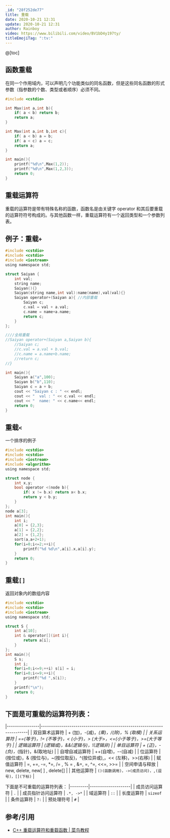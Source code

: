 ```yaml
---
_id: "28f252de77"
title: 重载
date: 2020-10-21 12:31
update: 2020-10-21 12:31
author: Rainboy
video: https://www.bilibili.com/video/BV1bD4y197ty/
titleEmojiTag: ":tv:"
---
```


@[toc]

## 函数重载

在同一个作用域内，可以声明几个功能类似的同名函数，但是这些同名函数的形式参数（指参数的个数、类型或者顺序）必须不同。

```c
#include <cstdio>

int Max(int a,int b){
    if( a < b) return b;
    return a;
}

int Max(int a,int b,int c){
    if( a < b) a = b;
    if( a < c) a = c;
    return a;
}

int main(){
    printf("%d\n",Max(1,2));
    printf("%d\n",Max(1,2,3));
    return 0;
}
```

## 重载运算符

重载的运算符是带有特殊名称的函数，函数名是由关键字 operator 和其后要重载的运算符符号构成的。与其他函数一样，重载运算符有一个返回类型和一个参数列表。

## 例子：重载`+`

```c
#include <cstdio>
#include <cstdio>
#include <iostream>
using namespace std; 

struct Saiyan {
    int val;
    string name;
    Saiyan(){}
    Saiyan(string name,int val):name(name),val(val){}
    Saiyan operator+(Saiyan a){ //内部重载
        Saiyan c;
        c.val = val + a.val;
        c.name = name+a.name;
        return c;
    }
};

////全局重载
//Saiyan operator+(Saiyan a,Saiyan b){
    //Saiyan c;
    //c.val = a.val + b.val;
    //c.name = a.name+b.name;
    //return c;
//}

int main(){
    Saiyan a("a",100);
    Saiyan b("b",110);
    Saiyan c = a + b;
    cout << "Saiyan c : " << endl;
    cout << "  val : " << c.val << endl;
    cout << "  name: " << c.name<< endl;
    return 0;
}
```

## 重载`<`

一个排序的例子

```c
#include <cstdio>
#include <cstdio>
#include <iostream>
#include <algorithm>
using namespace std; 

struct node {
    int x,y;
    bool operator <(node b){
        if( x != b.x) return x< b.x;
        return y < b.y;
    }
};
node a[3];
int main(){
    int i;
    a[0] = {2,3};
    a[1] = {2,2};
    a[2] = {1,2};
    sort(a,a+2+1);
    for(i=0;i<=2;++i){
        printf("%d %d\n",a[i].x,a[i].y);
    }
    return 0;
}
```

## 重载`[]`

返回对象内的数组内容

```c
#include <cstdio>
#include <cstdio>
#include <iostream>
using namespace std; 

struct S {
    int a[10];
    int & operator[](int i){
        return a[i];
    }
};
int main(){
    S s;
    int i;
    for(i=0;i<=9;++i) s[i] = i;
    for(i=0;i<=9;++i){
        printf("%d ",s[i]);
    }
    printf("\n");
    return 0;
}
```

## 下面是可重载的运算符列表：

|----------------|-----------------------------------------------------------------------|
| 双目算术运算符 | + (加)，-(减)，*(乘)，/(除)，% (取模)                                 |
| 关系运算符     | ==(等于)，!= (不等于)，< (小于)，> (大于>，<=(小于等于)，>=(大于等于) |
| 逻辑运算符     | (逻辑或)，&&(逻辑与)，!(逻辑非)                                       |
| 单目运算符     | + (正)，-(负)，*(指针)，&(取地址)                                     |
| 自增自减运算符 | ++(自增)，--(自减)                                                    |
| 位运算符       | (按位或)，& (按位与)，~(按位取反)，^(按位异或),，<< (左移)，>>(右移)  |
| 赋值运算符     | =, +=, -=, *=, /= , % = , &=, =, ^=, <<=, >>=                         |
| 空间申请与释放 | new, delete, new[ ] , delete[]                                        |
| 其他运算符     | `()(函数调用)，->(成员访问)，,(逗号)，[](下标)`                       |


下面是不可重载的运算符列表：
|---------|--------------------|
| 成员访问运算符     | `.` |
| 成员指针访问运算符 | `.*, ->*` |
| 域运算符           | `::` |
| 长度运算符         | `sizeof ` |
| 条件运算符         | `?:` |
| 预处理符号         | `#` |


## 参考/引用

- [C++ 重载运算符和重载函数 | 菜鸟教程](https://www.runoob.com/cplusplus/cpp-overloading.html)
